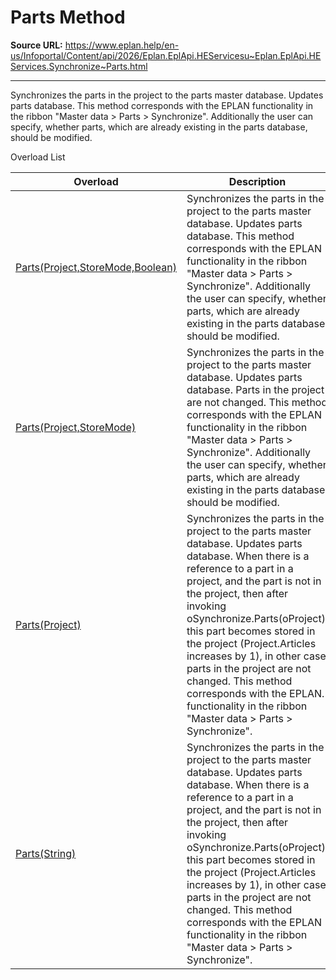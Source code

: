 # Parts Method

**Source URL:** https://www.eplan.help/en-us/Infoportal/Content/api/2026/Eplan.EplApi.HEServicesu~Eplan.EplApi.HEServices.Synchronize~Parts.html

---

Synchronizes the parts in the project to the parts master database. Updates parts database. This method corresponds with the EPLAN functionality in the ribbon "Master data \> Parts \> Synchronize". Additionally the user can specify, whether parts, which are already existing in the parts database, should be modified.

Overload List

| Overload | Description |
| --- | --- |
| [Parts(Project,StoreMode,Boolean)](Eplan.EplApi.HEServicesu~Eplan.EplApi.HEServices.Synchronize~Parts(Project,StoreMode,Boolean).html) | Synchronizes the parts in the project to the parts master database. Updates parts database. This method corresponds with the EPLAN functionality in the ribbon "Master data \> Parts \> Synchronize". Additionally the user can specify, whether parts, which are already existing in the parts database, should be modified. |
| [Parts(Project,StoreMode)](Eplan.EplApi.HEServicesu~Eplan.EplApi.HEServices.Synchronize~Parts(Project,StoreMode).html) | Synchronizes the parts in the project to the parts master database. Updates parts database. Parts in the project are not changed. This method corresponds with the EPLAN functionality in the ribbon "Master data \> Parts \> Synchronize". Additionally the user can specify, whether parts, which are already existing in the parts database, should be modified. |
| [Parts(Project)](Eplan.EplApi.HEServicesu~Eplan.EplApi.HEServices.Synchronize~Parts(Project).html) | Synchronizes the parts in the project to the parts master database. Updates parts database. When there is a reference to a part in a project, and the part is not in the project, then after invoking oSynchronize.Parts(oProject), this part becomes stored in the project (Project.Articles increases by 1), in other case parts in the project are not changed. This method corresponds with the EPLAN. functionality in the ribbon "Master data \> Parts \> Synchronize". |
| [Parts(String)](Eplan.EplApi.HEServicesu~Eplan.EplApi.HEServices.Synchronize~Parts(String).html) | Synchronizes the parts in the project to the parts master database. Updates parts database. When there is a reference to a part in a project, and the part is not in the project, then after invoking oSynchronize.Parts(oProject), this part becomes stored in the project (Project.Articles increases by 1), in other case parts in the project are not changed. This method corresponds with the EPLAN functionality in the ribbon "Master data \> Parts \> Synchronize". |
